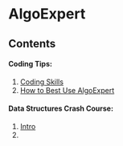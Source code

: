 # AlgoExpert

## Contents

#### Coding Tips:

1. [Coding Skills](./Coding_Tips/Coding_Skills.md)
2. [How to Best Use AlgoExpert](./Coding_Tips/How_To_Best_Use_AlgoExpert.md)

#### Data Structures Crash Course:

1. [Intro](./Data_Structures_Crash_Course/1_Intro.md)
2. 